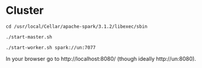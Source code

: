 # Cluster

```shell
cd /usr/local/Cellar/apache-spark/3.1.2/libexec/sbin

./start-master.sh

./start-worker.sh spark://un:7077
```

In your browser go to http://localhost:8080/ (though ideally http://un:8080).